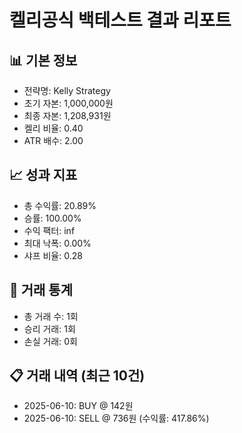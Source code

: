 # 켈리공식 백테스트 결과 리포트

## 📊 기본 정보
- 전략명: Kelly Strategy
- 초기 자본: 1,000,000원
- 최종 자본: 1,208,931원
- 켈리 비율: 0.40
- ATR 배수: 2.00

## 📈 성과 지표
- 총 수익률: 20.89%
- 승률: 100.00%
- 수익 팩터: inf
- 최대 낙폭: 0.00%
- 샤프 비율: 0.28

## 🎯 거래 통계
- 총 거래 수: 1회
- 승리 거래: 1회
- 손실 거래: 0회

## 📋 거래 내역 (최근 10건)
- 2025-06-10: BUY @ 142원
- 2025-06-10: SELL @ 736원 (수익률: 417.86%)
